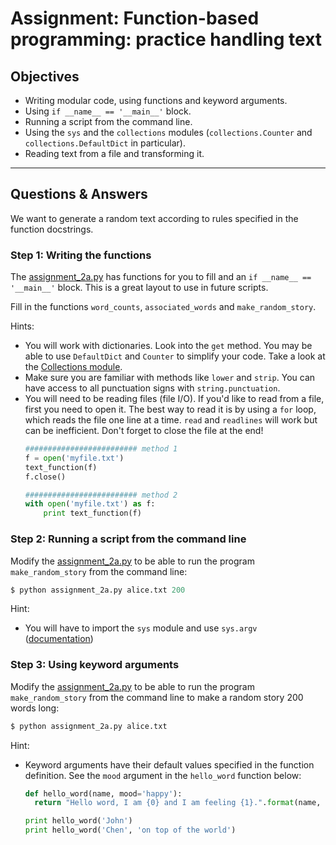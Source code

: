 # Assignment: Function-based programming: practice handling text

## Objectives

- Writing modular code, using functions and keyword arguments.
- Using `if __name__ == '__main__'` block.
- Running a script from the command line.
- Using the `sys` and the `collections` modules (`collections.Counter` and `collections.DefaultDict` in particular).
- Reading text from a file and transforming it.

_______________________________________

## Questions & Answers

We want to generate a random text according to rules specified in the function docstrings.

### Step 1: Writing the functions

 The [assignment_2a.py](assignments/assignment_2a.py) has functions for you to fill and an `if __name__ == '__main__'` block. This is a great layout to use in future scripts.

 Fill in the functions `word_counts`, `associated_words` and `make_random_story`.

 Hints:
 - You will work with dictionaries. Look into the `get` method. You may be able to use `DefaultDict` and `Counter` to simplify your code. Take a look at the [Collections module](https://docs.python.org/2/library/collections.html).
 - Make sure you are familiar with methods like `lower` and `strip`. You can have access to all punctuation signs with `string.punctuation`.
 - You will need to be reading files (file I/O). If you'd like to read from a file, first you need to open it. The best way to read it is by using a `for` loop, which reads the file one line at a time. `read` and `readlines` will work but can be inefficient. Don't forget to close the file at the end!
   ```python
   ######################### method 1
   f = open('myfile.txt')
   text_function(f)
   f.close()

   ######################### method 2
   with open('myfile.txt') as f:
       print text_function(f)
   ```

### Step 2: Running a script from the command line

Modify the [assignment_2a.py](assignments/assignment_2a.py) to be able to run the program `make_random_story` from the command line:

  ```python
  $ python assignment_2a.py alice.txt 200
  ```

Hint:
- You will have to import the `sys` module and use `sys.argv` ([documentation](https://docs.python.org/2/library/sys.html))

### Step 3: Using keyword arguments

Modify the [assignment_2a.py](assignments/assignment_2a.py) to be able to run the program `make_random_story` from the command line to make a random story 200 words long:

  ```python
  $ python assignment_2a.py alice.txt
  ```

  Hint:
  - Keyword arguments have their default values specified in the function definition. See the `mood` argument in the `hello_word` function below:

    ```python
    def hello_word(name, mood='happy'):
      return "Hello word, I am {0} and I am feeling {1}.".format(name, mood)

    print hello_word('John')
    print hello_word('Chen', 'on top of the world')
    ```
